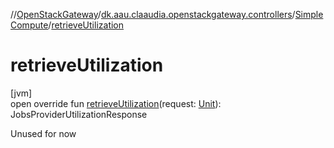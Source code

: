 //[OpenStackGateway](../../../index.md)/[dk.aau.claaudia.openstackgateway.controllers](../index.md)/[SimpleCompute](index.md)/[retrieveUtilization](retrieve-utilization.md)

# retrieveUtilization

[jvm]\
open override fun [retrieveUtilization](retrieve-utilization.md)(request: [Unit](https://kotlinlang.org/api/latest/jvm/stdlib/kotlin/-unit/index.html)): JobsProviderUtilizationResponse

Unused for now

